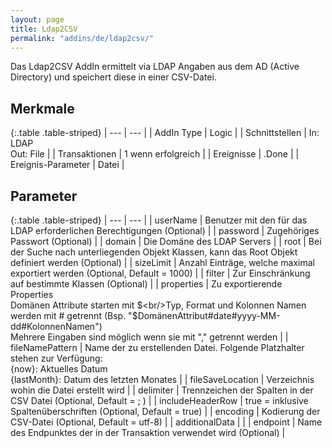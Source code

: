 ```yaml
---
layout: page
title: Ldap2CSV
permalink: "addins/de/ldap2csv/"
---
```



Das Ldap2CSV AddIn ermittelt via LDAP Angaben aus dem AD (Active Directory) und speichert diese in einer CSV-Datei.

## Merkmale

{:.table .table-striped}
| --- | --- |
| AddIn Type | Logic |
| Schnittstellen | In: LDAP<br />Out: File |
| Transaktionen | 1 wenn erfolgreich |
| Ereignisse | <Instanz>.Done |
| Ereignis-Parameter | Datei |


## Parameter

{:.table .table-striped}
| --- | --- |
| userName | Benutzer mit den für das LDAP erforderlichen Berechtigungen (Optional) |
| password | Zugehöriges Passwort (Optional) |
| domain | Die Domäne des LDAP Servers |
| root | Bei der Suche nach unterliegenden Objekt Klassen, kann das Root Objekt definiert werden (Optional) |
| sizeLimit | Anzahl Einträge, welche maximal exportiert werden (Optional, Default = 1000) |
| filter | Zur Einschränkung auf bestimmte Klassen (Optional) |
| properties | Zu exportierende Properties<br />Domänen Attribute starten mit $<br/>Typ, Format und Kolonnen Namen werden mit # getrennt (Bsp. "$DomänenAttribut#date#yyyy-MM-dd#KolonnenNamen")<br/>Mehrere Eingaben sind möglich wenn sie mit "," getrennt werden |
| fileNamePattern | Name der zu erstellenden Datei. Folgende Platzhalter stehen zur Verfügung: <br />{now}: Aktuelles Datum<br />{lastMonth}: Datum des letzten Monates |
| fileSaveLocation | Verzeichnis wohin die Datei erstellt wird |
| delimiter | Trennzeichen der Spalten in der CSV Datei (Optional, Default = ; ) |
| includeHeaderRow | true = inklusive Spaltenüberschriften (Optional, Default = true) |
| encoding | Kodierung der CSV-Datei (Optional, Default = utf-8) |
| additionalData |  |
| endpoint | Name des Endpunktes der in der Transaktion verwendet wird (Optional) |

<!-- 
## Anwendungsbeispiele 

ToDo
-->

